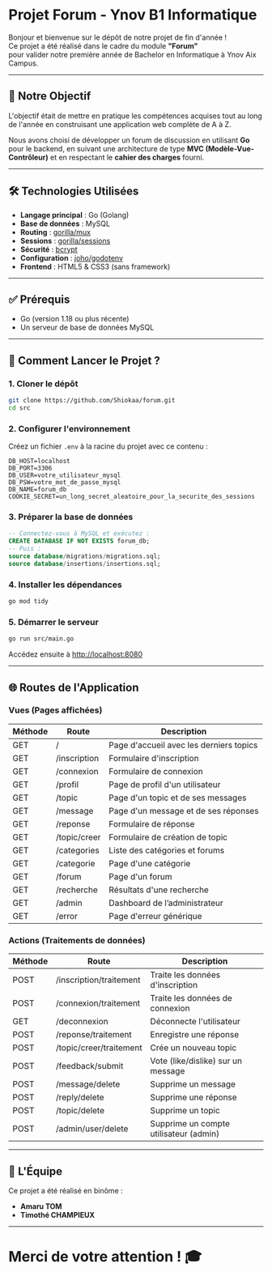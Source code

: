 # Projet Forum - Ynov B1 Informatique

  Bonjour et bienvenue sur le dépôt de notre projet de fin d'année !<br/>
  Ce projet a été réalisé dans le cadre du module <strong>"Forum"</strong><br/>
  pour valider notre première année de Bachelor en Informatique à Ynov Aix Campus.

---

## 🎯 Notre Objectif

L'objectif était de mettre en pratique les compétences acquises tout au long de l'année en construisant une application web complète de A à Z.

Nous avons choisi de développer un forum de discussion en utilisant **Go** pour le backend, en suivant une architecture de type **MVC (Modèle-Vue-Contrôleur)** et en respectant le **cahier des charges** fourni.

---

## 🛠️ Technologies Utilisées

- **Langage principal** : Go (Golang)  
- **Base de données** : MySQL  
- **Routing** : [gorilla/mux](https://github.com/gorilla/mux)  
- **Sessions** : [gorilla/sessions](https://github.com/gorilla/sessions)  
- **Sécurité** : [bcrypt](https://pkg.go.dev/golang.org/x/crypto/bcrypt)  
- **Configuration** : [joho/godotenv](https://github.com/joho/godotenv)  
- **Frontend** : HTML5 & CSS3 (sans framework)  

---

## ✅ Prérequis

- Go (version 1.18 ou plus récente)  
- Un serveur de base de données MySQL  

---

## 🚀 Comment Lancer le Projet ?

### 1. Cloner le dépôt

```bash
git clone https://github.com/Shiokaa/forum.git
cd src
```

### 2. Configurer l'environnement

Créez un fichier `.env` à la racine du projet avec ce contenu :

```env
DB_HOST=localhost
DB_PORT=3306
DB_USER=votre_utilisateur_mysql
DB_PSW=votre_mot_de_passe_mysql
DB_NAME=forum_db
COOKIE_SECRET=un_long_secret_aleatoire_pour_la_securite_des_sessions
```

### 3. Préparer la base de données

```sql
-- Connectez-vous à MySQL et exécutez :
CREATE DATABASE IF NOT EXISTS forum_db;
-- Puis :
source database/migrations/migrations.sql;
source database/insertions/insertions.sql;
```

### 4. Installer les dépendances

```bash
go mod tidy
```

### 5. Démarrer le serveur

```bash
go run src/main.go
```

Accédez ensuite à [http://localhost:8080](http://localhost:8080)

---

## 🌐 Routes de l'Application

### Vues (Pages affichées)

| Méthode | Route               | Description                                      |
|---------|--------------------|--------------------------------------------------|
| GET     | /                  | Page d'accueil avec les derniers topics         |
| GET     | /inscription       | Formulaire d'inscription                        |
| GET     | /connexion         | Formulaire de connexion                         |
| GET     | /profil            | Page de profil d'un utilisateur                 |
| GET     | /topic             | Page d'un topic et de ses messages              |
| GET     | /message           | Page d'un message et de ses réponses            |
| GET     | /reponse           | Formulaire de réponse                           |
| GET     | /topic/creer       | Formulaire de création de topic                 |
| GET     | /categories        | Liste des catégories et forums                  |
| GET     | /categorie         | Page d'une catégorie                            |
| GET     | /forum             | Page d'un forum                                 |
| GET     | /recherche         | Résultats d'une recherche                       |
| GET     | /admin             | Dashboard de l’administrateur                   |
| GET     | /error             | Page d'erreur générique                         |

### Actions (Traitements de données)

| Méthode | Route                        | Description                                      |
|---------|-----------------------------|--------------------------------------------------|
| POST    | /inscription/traitement     | Traite les données d'inscription                |
| POST    | /connexion/traitement       | Traite les données de connexion                 |
| GET     | /deconnexion                | Déconnecte l'utilisateur                        |
| POST    | /reponse/traitement         | Enregistre une réponse                          |
| POST    | /topic/creer/traitement     | Crée un nouveau topic                           |
| POST    | /feedback/submit            | Vote (like/dislike) sur un message              |
| POST    | /message/delete             | Supprime un message                             |
| POST    | /reply/delete               | Supprime une réponse                            |
| POST    | /topic/delete               | Supprime un topic                               |
| POST    | /admin/user/delete          | Supprime un compte utilisateur (admin)          |

---

## 👥 L'Équipe

Ce projet a été réalisé en binôme :

- **Amaru TOM**
- **Timothé CHAMPIEUX**

---

# Merci de votre attention ! 🎓
